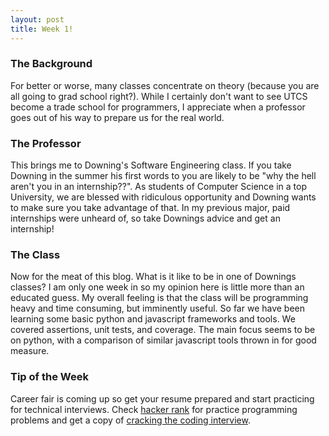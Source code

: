 ```yaml
---
layout: post
title: Week 1!
---
```


### The Background
For better or worse, many classes concentrate on theory (because you are all going to grad school right?).  While I certainly don't want to see UTCS become a trade school for programmers, I appreciate when a professor goes out of his way to prepare us for the real world.  

### The Professor
This brings me to Downing's Software Engineering class.  If you take Downing in the summer his first words to you are likely to be "why the hell aren't you in an internship??".  As students of Computer Science in a top University, we are blessed with ridiculous opportunity and Downing wants to make sure you take advantage of that.  In my previous major, paid internships were unheard of, so take Downings advice and get an internship!

### The Class
Now for the meat of this blog.  What is it like to be in one of Downings classes?  I am only one week in so my opinion here is little more than an educated guess.  My overall feeling is that the class will be programming heavy and time consuming, but imminently useful.  So far we have been learning some basic python and javascript frameworks and tools.  We covered assertions, unit tests, and coverage.  The main focus seems to be on python, with a comparison of similar javascript tools thrown in for good measure.

### Tip of the Week
Career fair is coming up so get your resume prepared and start practicing for technical interviews.  Check [hacker rank](https://www.hackerrank.com/) for practice programming problems and get a copy of [cracking the coding interview](http://www.amazon.com/Cracking-Coding-Interview-Programming-Questions/dp/098478280X).
